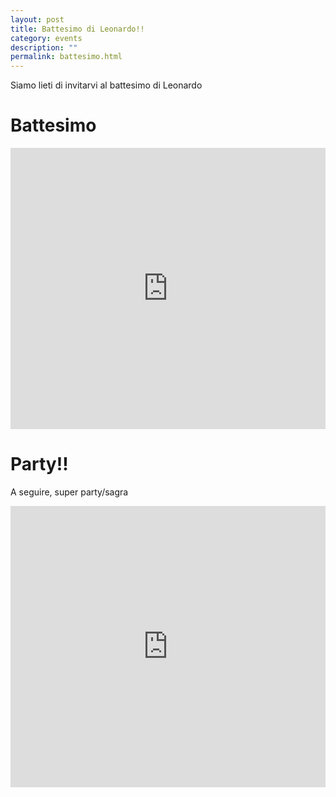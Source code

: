 ```yaml
---
layout: post
title: Battesimo di Leonardo!!
category: events
description: ""
permalink: battesimo.html
---
```


Siamo lieti di invitarvi al battesimo di Leonardo

# Battesimo

<iframe src="https://www.google.com/maps/embed?pb=!1m18!1m12!1m3!1d4797.539437535479!2d9.192993395392223!3d44.358568998791526!2m3!1f0!2f0!3f0!3m2!1i1024!2i768!4f13.1!3m3!1m2!1s0x12d4a077625a68bd%3A0xd4000e8d65bacbc4!2sSanta+Maria+Del+Campo!5e0!3m2!1sen!2sus!4v1498344365400" width="100%" height="450" frameborder="0" style="border:0" allowfullscreen></iframe>

# Party!!

A seguire, super party/sagra

<iframe src="https://www.google.com/maps/embed?pb=!1m18!1m12!1m3!1d2016.9232790878784!2d9.138017212295182!3d44.36419178424728!2m3!1f0!2f0!3f0!3m2!1i1024!2i768!4f13.1!3m3!1m2!1s0x0%3A0xfa893e7657e300a1!2sChiesa+Nostra+Signora+delle+Grazie!5e0!3m2!1sen!2sus!4v1498344547492" width="100%" height="450" frameborder="0" style="border:0" allowfullscreen></iframe>

